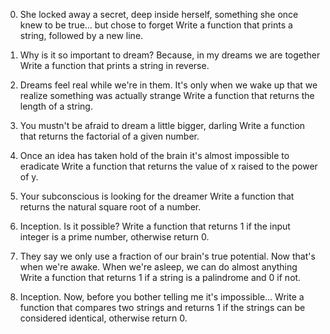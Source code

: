 0. She locked away a secret, deep inside herself, something she once knew to be true... but chose to forget
	Write a function that prints a string, followed by a new line.

1. Why is it so important to dream? Because, in my dreams we are together
	Write a function that prints a string in reverse.

2. Dreams feel real while we're in them. It's only when we wake up that we realize something was actually strange
	Write a function that returns the length of a string.

3. You mustn't be afraid to dream a little bigger, darling
	Write a function that returns the factorial of a given number.

4. Once an idea has taken hold of the brain it's almost impossible to eradicate
	Write a function that returns the value of x raised to the power of y.

5. Your subconscious is looking for the dreamer
	Write a function that returns the natural square root of a number.

6. Inception. Is it possible?
	Write a function that returns 1 if the input integer is a prime number, otherwise return 0.

7. They say we only use a fraction of our brain's true potential. Now that's when we're awake. When we're asleep, we can do almost anything
	Write a function that returns 1 if a string is a palindrome and 0 if not.

8. Inception. Now, before you bother telling me it's impossible...
	Write a function that compares two strings and returns 1 if the strings can be considered identical, otherwise return 0.

